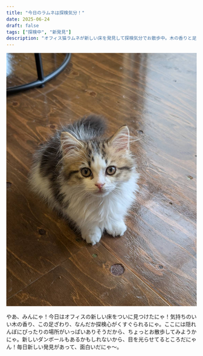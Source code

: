 ```yaml
---
title: "今日のラムネは探検気分！"
date: 2025-06-24
draft: false
tags: ["探検中", "新発見"]
description: "オフィス猫ラムネが新しい床を発見して探検気分でお散歩中。木の香りと足ざわりを楽しみながらダンボールを探す愛らしい猫の日常。"
---
```


![オフィス猫ラムネが新しい木の床で探検気分でお散歩している様子、木の香りと足ざわりを楽しみながらの日常風景](/images/cat-2025-07-30T12-19-26.jpg)

やあ、みんにゃ！今日はオフィスの新しい床をついに見つけたにゃ！気持ちのいい木の香り、この足ざわり、なんだか探検心がくすぐられるにゃ。ここには隠れんぼにぴったりの場所がいっぱいありそうだから、ちょっとお散歩してみようかにゃ。新しいダンボールもあるかもしれないから、目を光らせてるところだにゃん！毎日新しい発見があって、面白いだにゃ〜。

